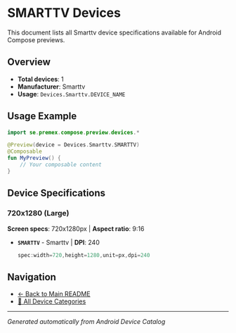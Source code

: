 # SMARTTV Devices

This document lists all Smarttv device specifications available for Android Compose previews.

## Overview

- **Total devices**: 1
- **Manufacturer**: Smarttv
- **Usage**: `Devices.Smarttv.DEVICE_NAME`

## Usage Example

```kotlin
import se.premex.compose.preview.devices.*

@Preview(device = Devices.Smarttv.SMARTTV)
@Composable
fun MyPreview() {
    // Your composable content
}
```

## Device Specifications

### 720x1280 (Large)

**Screen specs**: 720x1280px | **Aspect ratio**: 9:16

- **`SMARTTV`** - Smarttv | **DPI**: 240
  ```kotlin
  spec:width=720,height=1280,unit=px,dpi=240
  ```

## Navigation

- [← Back to Main README](../../README.md)
- [📱 All Device Categories](../README.md)

---
*Generated automatically from Android Device Catalog*
